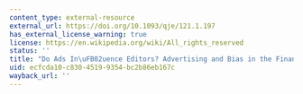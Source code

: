 ```yaml
---
content_type: external-resource
external_url: https://doi.org/10.1093/qje/121.1.197
has_external_license_warning: true
license: https://en.wikipedia.org/wiki/All_rights_reserved
status: ''
title: "Do Ads In\uFB02uence Editors? Advertising and Bias in the Financial Media"
uid: ecfcda10-c830-4519-9354-bc2b86eb167c
wayback_url: ''
---
```

